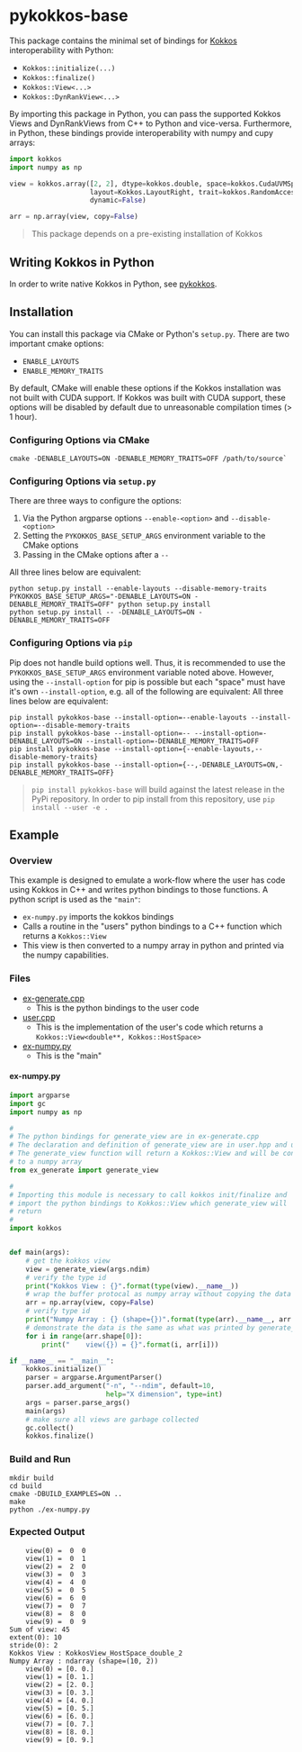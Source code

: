 # pykokkos-base

This package contains the minimal set of bindings for [Kokkos](https://github.com/kokkos/kokkos)
interoperability with Python:

- `Kokkos::initialize(...)`
- `Kokkos::finalize()`
- `Kokkos::View<...>`
- `Kokkos::DynRankView<...>`

By importing this package in Python, you can pass the supported Kokkos Views and DynRankViews
from C++ to Python and vice-versa. Furthermore, in Python, these bindings provide interoperability
with numpy and cupy arrays:

```python
import kokkos
import numpy as np

view = kokkos.array([2, 2], dtype=kokkos.double, space=kokkos.CudaUVMSpace,
                    layout=Kokkos.LayoutRight, trait=kokkos.RandomAccess,
                    dynamic=False)

arr = np.array(view, copy=False)
```

> This package depends on a pre-existing installation of Kokkos

## Writing Kokkos in Python

In order to write native Kokkos in Python, see [pykokkos](https://github.com/kokkos/pykokkos).

## Installation

You can install this package via CMake or Python's `setup.py`. There are two important cmake options:

- `ENABLE_LAYOUTS`
- `ENABLE_MEMORY_TRAITS`

By default, CMake will enable these options if the Kokkos installation was not built with CUDA support.
If Kokkos was built with CUDA support, these options will be disabled by default due to unreasonable
compilation times (> 1 hour).

### Configuring Options via CMake

```console
cmake -DENABLE_LAYOUTS=ON -DENABLE_MEMORY_TRAITS=OFF /path/to/source`
```

### Configuring Options via `setup.py`

There are three ways to configure the options:

1. Via the Python argparse options `--enable-<option>` and `--disable-<option>`
2. Setting the `PYKOKKOS_BASE_SETUP_ARGS` environment variable to the CMake options
3. Passing in the CMake options after a `--`

All three lines below are equivalent:

```console
python setup.py install --enable-layouts --disable-memory-traits
PYKOKKOS_BASE_SETUP_ARGS="-DENABLE_LAYOUTS=ON -DENABLE_MEMORY_TRAITS=OFF" python setup.py install
python setup.py install -- -DENABLE_LAYOUTS=ON -DENABLE_MEMORY_TRAITS=OFF
```

### Configuring Options via `pip`

Pip does not handle build options well. Thus, it is recommended to use the `PYKOKKOS_BASE_SETUP_ARGS`
environment variable noted above. However, using the `--install-option` for pip is possible but
each "space" must have it's own `--install-option`, e.g. all of the following are equivalent:
All three lines below are equivalent:

```console
pip install pykokkos-base --install-option=--enable-layouts --install-option=--disable-memory-traits
pip install pykokkos-base --install-option=-- --install-option=-DENABLE_LAYOUTS=ON --install-option=-DENABLE_MEMORY_TRAITS=OFF
pip install pykokkos-base --install-option={--enable-layouts,--disable-memory-traits}
pip install pykokkos-base --install-option={--,-DENABLE_LAYOUTS=ON,-DENABLE_MEMORY_TRAITS=OFF}
```

> `pip install pykokkos-base` will build against the latest release in the PyPi repository.
> In order to pip install from this repository, use `pip install --user -e .`

## Example

### Overview

This example is designed to emulate a work-flow where the user has code using Kokkos in C++ and writes python bindings to those functions. A python script is used as the `"main"`:
  - `ex-numpy.py` imports the kokkos bindings
  - Calls a routine in the "users" python bindings to a C++ function which returns a `Kokkos::View`
  - This view is then converted to a numpy array in python and printed via the numpy capabilities.

### Files

- [ex-generate.cpp](https://github.com/kokkos/kokkos-python/blob/main/examples/ex-generate.cpp)
  - This is the python bindings to the user code
- [user.cpp](https://github.com/kokkos/kokkos-python/blob/main/examples/user.cpp)
  - This is the implementation of the user's code which returns a `Kokkos::View<double**, Kokkos::HostSpace>`
- [ex-numpy.py](https://github.com/kokkos/kokkos-python/blob/main/examples/ex-numpy.py)
  - This is the "main"

#### ex-numpy.py

```python
import argparse
import gc
import numpy as np

#
# The python bindings for generate_view are in ex-generate.cpp
# The declaration and definition of generate_view are in user.hpp and user.cpp
# The generate_view function will return a Kokkos::View and will be converted
# to a numpy array
from ex_generate import generate_view

#
# Importing this module is necessary to call kokkos init/finalize and
# import the python bindings to Kokkos::View which generate_view will
# return
#
import kokkos


def main(args):
    # get the kokkos view
    view = generate_view(args.ndim)
    # verify the type id
    print("Kokkos View : {}".format(type(view).__name__))
    # wrap the buffer protocal as numpy array without copying the data
    arr = np.array(view, copy=False)
    # verify type id
    print("Numpy Array : {} (shape={})".format(type(arr).__name__, arr.shape))
    # demonstrate the data is the same as what was printed by generate_view
    for i in range(arr.shape[0]):
        print("    view({}) = {}".format(i, arr[i]))

if __name__ == "__main__":
    kokkos.initialize()
    parser = argparse.ArgumentParser()
    parser.add_argument("-n", "--ndim", default=10,
                        help="X dimension", type=int)
    args = parser.parse_args()
    main(args)
    # make sure all views are garbage collected
    gc.collect()
    kokkos.finalize()
```

### Build and Run

```console
mkdir build
cd build
cmake -DBUILD_EXAMPLES=ON ..
make
python ./ex-numpy.py
```

### Expected Output

```console
    view(0) =  0  0
    view(1) =  0  1
    view(2) =  2  0
    view(3) =  0  3
    view(4) =  4  0
    view(5) =  0  5
    view(6) =  6  0
    view(7) =  0  7
    view(8) =  8  0
    view(9) =  0  9
Sum of view: 45
extent(0): 10
stride(0): 2
Kokkos View : KokkosView_HostSpace_double_2
Numpy Array : ndarray (shape=(10, 2))
    view(0) = [0. 0.]
    view(1) = [0. 1.]
    view(2) = [2. 0.]
    view(3) = [0. 3.]
    view(4) = [4. 0.]
    view(5) = [0. 5.]
    view(6) = [6. 0.]
    view(7) = [0. 7.]
    view(8) = [8. 0.]
    view(9) = [0. 9.]
```
